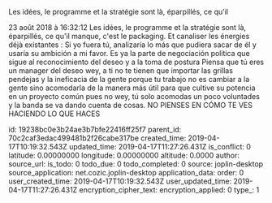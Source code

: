 Les idées, le programme et la stratégie sont là, éparpillés, ce qu\'il

23 août 2018 à 16:32:12
Les idées, le programme et la stratégie sont là, éparpillés, ce qu\'il
manque, c\'est le packaging.
Et canaliser les énergies déjà existantes :
Si yo fuera tú, analizaría lo más que pudiera sacar de él y usaría su ambición a mi favor. Es ya la parte de negociación política que sigue al reconocimiento del deseo y a la toma de postura
Piensa que tú eres un manager del deseo wey, a ti no te tienen que importar las grillas pendejas y la ineficacia de la gente porque tu trabajo no es cambiar a la gente sino acomodarla de la manera más útil para que cultive su potencia en un proyecto común
pues no wey, tú solo acomodas un poco voluntades y la banda se va dando cuenta de cosas. NO PIENSES EN CÓMO TE VES HACIENDO LO QUE HACES

id: 19238bc0e3b24ae3b7bfe22416ff25f7
parent_id: 70c2caf3edac499481b2f26cabe317be
created_time: 2019-04-17T10:19:32.543Z
updated_time: 2019-04-17T11:27:26.431Z
is_conflict: 0
latitude: 0.00000000
longitude: 0.00000000
altitude: 0.0000
author: 
source_url: 
is_todo: 0
todo_due: 0
todo_completed: 0
source: joplin-desktop
source_application: net.cozic.joplin-desktop
application_data: 
order: 0
user_created_time: 2019-04-17T10:19:32.543Z
user_updated_time: 2019-04-17T11:27:26.431Z
encryption_cipher_text: 
encryption_applied: 0
type_: 1